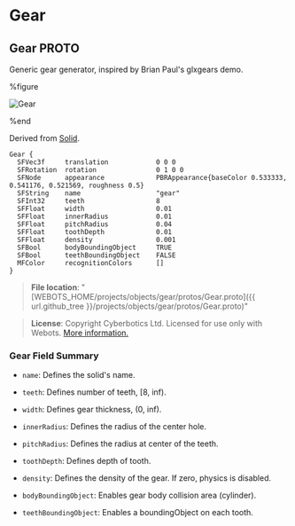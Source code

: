 # Gear

## Gear PROTO

Generic gear generator, inspired by Brian Paul's glxgears demo.

%figure

![Gear](images/objects/gear/Gear/model.png)

%end

Derived from [Solid](../reference/solid.md).

```
Gear {
  SFVec3f     translation            0 0 0
  SFRotation  rotation               0 1 0 0
  SFNode      appearance             PBRAppearance{baseColor 0.533333, 0.541176, 0.521569, roughness 0.5}
  SFString    name                   "gear"
  SFInt32     teeth                  8
  SFFloat     width                  0.01
  SFFloat     innerRadius            0.01
  SFFloat     pitchRadius            0.04
  SFFloat     toothDepth             0.01
  SFFloat     density                0.001
  SFBool      bodyBoundingObject     TRUE
  SFBool      teethBoundingObject    FALSE
  MFColor     recognitionColors      []
}
```

> **File location**: "[WEBOTS\_HOME/projects/objects/gear/protos/Gear.proto]({{ url.github_tree }}/projects/objects/gear/protos/Gear.proto)"

> **License**: Copyright Cyberbotics Ltd. Licensed for use only with Webots.
[More information.](https://cyberbotics.com/webots_assets_license)

### Gear Field Summary

- `name`: Defines the solid's name.

- `teeth`: Defines number of teeth, [8, inf).

- `width`: Defines gear thickness, (0, inf).

- `innerRadius`: Defines the radius of the center hole.

- `pitchRadius`: Defines the radius at center of the teeth.

- `toothDepth`: Defines depth of tooth.

- `density`: Defines the density of the gear. If zero, physics is disabled.

- `bodyBoundingObject`: Enables gear body collision area (cylinder).

- `teethBoundingObject`: Enables a boundingObject on each tooth.

